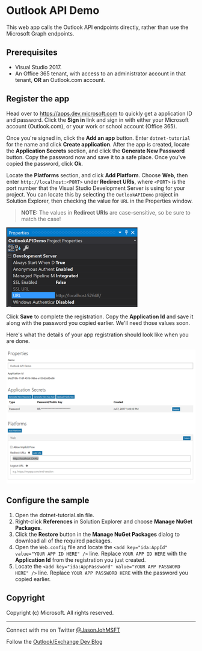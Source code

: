 # Outlook API Demo

This web app calls the Outlook API endpoints directly, rather than use the Microsoft Graph endpoints.

## Prerequisites

- Visual Studio 2017.
- An Office 365 tenant, with access to an administrator account in that tenant, **OR** an Outlook.com account.

## Register the app

Head over to https://apps.dev.microsoft.com to quickly get a application ID and password. Click the **Sign in** link and sign in with either your Microsoft account (Outlook.com), or your work or school account (Office 365).

Once you're signed in, click the **Add an app** button. Enter `dotnet-tutorial` for the name and click **Create application**. After the app is created, locate the **Application Secrets** section, and click the **Generate New Password** button. Copy the password now and save it to a safe place. Once you've copied the password, click **Ok**.

Locate the **Platforms** section, and click **Add Platform**. Choose **Web**, then enter `http://localhost:<PORT>` under **Redirect URIs**, where `<PORT>` is the port number that the Visual Studio Development Server is using for your project. You can locate this by selecting the `OutlookAPIDemo` project in Solution Explorer, then checking the value for `URL` in the Properties window.

> **NOTE:** The values in **Redirect URIs** are case-sensitive, so be sure to match the case!

![The project properties window in Solution Explorer.](./readme-images/dev-server-port.PNG)

Click **Save** to complete the registration. Copy the **Application Id** and save it along with the password you copied earlier. We'll need those values soon.

Here's what the details of your app registration should look like when you are done.

![The completed registration properties.](./readme-images/app-registration.PNG)

## Configure the sample

1. Open the dotnet-tutorial.sln file.
1. Right-click **References** in Solution Explorer and choose **Manage NuGet Packages**.
1. Click the **Restore** button in the **Manage NuGet Packages** dialog to download all of the required packages.
1. Open the `Web.config` file and locate the `<add key="ida:AppId" value="YOUR APP ID HERE" />` line. Replace `YOUR APP ID HERE` with the **Application Id** from the registration you just created.
1. Locate the `<add key="ida:AppPassword" value="YOUR APP PASSWORD HERE" />` line. Replace `YOUR APP PASSWORD HERE` with the password you copied earlier.

## Copyright ##

Copyright (c) Microsoft. All rights reserved.

----------
Connect with me on Twitter [@JasonJohMSFT](https://twitter.com/JasonJohMSFT)

Follow the [Outlook/Exchange Dev Blog](https://blogs.msdn.microsoft.com/exchangedev/)